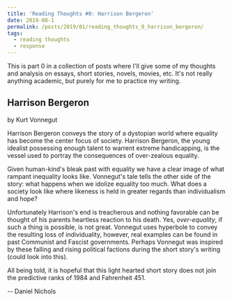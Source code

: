 ```yaml
---
title: 'Reading Thoughts #0: Harrison Bergeron'
date: 2019-08-1
permalink: /posts/2019/01/reading_thoughts_0_harrison_bergeron/
tags:
  - reading thoughts
  - response
---
```


This is part 0 in a collection of posts where I'll give some of my thoughts and analysis on essays, short stories, novels, movies, etc. It's not really anything academic, but purely for me to practice my writing.

Harrison Bergeron
----------------
by Kurt Vonnegut

Harrison Bergeron conveys the story of a dystopian world where equality has become the center focus of society. Harrison Bergeron, the young idealist possessing enough talent to warrent extreme handicapping, is the vessel used to portray the consequences of over-zealous equality.

Given human-kind's bleak past with equality we have a clear image of what rampant inequality looks like. Vonnegut's tale tells the other side of the story: what happens when we idolize equality too much. What does a society look like where likeness is held in greater regards than individualism and hope?

Unfortunately Harrison's end is treacherous and nothing favorable can be thought of his parents heartless reaction to his death. Yes, _over-equality_, if such a thing is possible, is not great. Vonnegut uses hyperbole to convey the resulting loss of individuality, however, real examples can be found in past Communist and Fascist governments. Perhaps Vonnegut was inspired by these falling and rising political factions during the short story's writing (could look into this).

All being told, it is hopeful that this light hearted short story does not join the predictive ranks of 1984 and Fahrenheit 451.

-- Daniel Nichols
